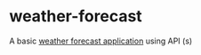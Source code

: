 # weather-forecast
A basic [weather forecast application](https://ash-k2002.github.io/weather-forecast/) using API (s)
